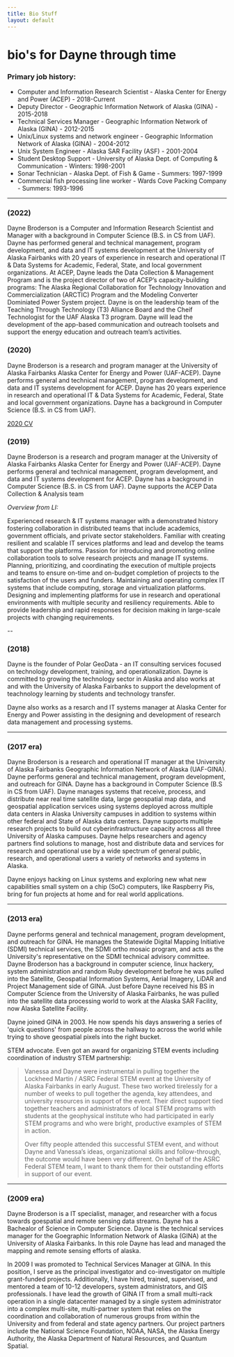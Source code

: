 ```yaml
---
title: Bio Stuff
layout: default
---
```


# bio's for Dayne through time

### Primary job history:

* Computer and Information Research Scientist - Alaska Center for Energy and Power (ACEP) - 2018-Current
* Deputy Director - Geographic Information Network of Alaska (GINA) - 2015-2018
* Technical Services Manager - Geographic Information Network of Alaska (GINA) - 2012-2015
* Unix/Linux systems and network engineer - Geographic Information Network of Alaska (GINA) - 2004-2012     
* Unix System Engineer - Alaska SAR Facility (ASF) - 2001-2004
* Student Desktop Support - University of Alaska Dept. of Computing &
  Communication - Winters: 1998-2001
* Sonar Technician - Alaska Dept. of Fish & Game - Summers: 1997-1999
* Commercial fish processing line worker - Wards Cove Packing Company - Summers: 1993-1996

--- 

### (2022)

Dayne Broderson is a Computer and Information Research Scientist and Manager with a background in Computer Science (B.S. in CS from UAF). Dayne has performed general and technical management, program development, and data and IT systems development at the University of Alaska Fairbanks with 20 years of experience in research and operational IT & Data Systems for Academic, Federal, State, and local government organizations. At ACEP, Dayne leads the Data Collection & Management Program and is the project director of two of ACEP’s capacity-building programs: The Alaska Regional Collaboration for Technology Innovation and Commercialization (ARCTIC)  Program and the Modeling Converter Dominiated Power System project. Dayne is on the leadership team of the Teaching Through Technology (T3) Alliance Board and the Cheif Technologist for the UAF Alaska T3 program. Dayne will lead the development of the app-based communication and outreach toolsets and support the energy education and outreach team’s activities. 

### (2020)

Dayne Broderson is a research and program manager at the University of Alaska Fairbanks Alaska Center for Energy and Power (UAF-ACEP). Dayne performs general and technical management, program development, and data and IT systems development for ACEP. Dayne has 20 years experience in research and operational IT & Data Systems for Academic, Federal, State and local government organizations. Dayne has a background in Computer Science (B.S. in CS from UAF). 

[2020 CV](./CV-Dayne_Broderson-2020_DOD_1_pager.pdf)

### (2019)

Dayne Broderson is a research and program manager at the University of Alaska
Fairbanks Alaska Center for Energy and Power (UAF-ACEP). Dayne performs general
and technical management, program development, and data and IT systems
development for ACEP.  Dayne has a background in Computer Science (B.S. in CS
from UAF). Dayne supports the ACEP Data Collection & Analysis team 

_Overview from LI:_

Experienced research & IT systems manager with a demonstrated history fostering collaboration in distributed teams that include academics, government officials, and private sector stakeholders. Familiar with creating resilient and scalable IT services platforms and lead and develop the teams that support the platforms. Passion for introducing and promoting online collaboration tools to solve research projects and manage IT systems. Planning, prioritizing, and coordinating the execution of multiple projects and teams to ensure on-time and on-budget completion of projects to the satisfaction of the users and funders. Maintaining and operating complex IT systems that include computing, storage and virtualization platforms. Designing and implementing platforms for use in research and operational environments with multiple security and resiliency requirements. Able to provide leadership and rapid responses for decision making in large-scale projects with changing requirements. 

--

### (2018)

Dayne is the founder of Polar GeoData - an IT consulting services focused on technology development, training, and operationalization.  Dayne is committed to growing the technology sector in Alaska and also works at and with the University of Alaska Fairbanks to support the development of teachnology learning by students and technology transfer.  

Dayne also works as a resarch and IT systems manager at Alaska Center for Energy and Power assisting in the designing and development of research data management and processing systems.

---

### (2017 era)

Dayne Broderson is a research and operational IT manager at the University of Alaska Fairbanks Geographic Information Network of Alaska (UAF-GINA).  Dayne performs general and technical management, program development, and outreach for GINA. Dayne has a background in Computer Science (B.S in CS from UAF). Dayne manages systems that receive, process, and distribute near real time satellite data, large geospatial map data, and geospatial application services using systems deployed across multiple data centers in Alaska University campuses in addition to systems within other federal and State of Alaska data centers. Dayne supports multiple research projects to build out cyberinfrastructure capacity across all three University of Alaska campuses. Dayne helps researchers and agency partners find solutions to manage, host and distribute data and services for research and operational use by a wide spectrum of general public, research, and operational users a variety of networks and systems in Alaska.

Dayne enjoys hacking on Linux systems and exploring new what new capabilities small system on a chip (SoC) computers, like Raspberry Pis, bring for fun projects at home and for real world applications.

--- 
### (2013 era)

Dayne performs general and technical management, program development, and outreach for GINA.  He manages the Statewide Digital Mapping Initiative (SDMI) technical services, the SDMI ortho mosaic program, and acts as the University's representative on the SDMI technical advisory committee.  Dayne Broderson has a background in computer science, linux hackery, system administration and random Ruby development before he was pulled into the Satellite, Geospatial Information Systems, Aerial Imagery, LiDAR and Project Management side of GINA. Just before Dayne received his BS in Computer Science from the University of Alaska Fairbanks, he was pulled into the satellite data processing world to work at the Alaska SAR Facility, now Alaska Satellite Facility. 

Dayne joined GINA in 2003. He now spends his days answering a series of 'quick questions' from people across the hallway to across the world while trying to shove geospatial pixels into the right bucket.

STEM advocate. Even got an award for organizing STEM events including
coordination of industry STEM partnership:

> Vanessa and Dayne were instrumental in pulling together the Lockheed Martin / ASRC Federal STEM event at the University of Alaska Fairbanks in early August.  These two worked tirelessly for a number of weeks to pull together the agenda, key attendees, and university resources in support of the event.  Their direct support tied together teachers and administrators of local STEM programs with students at the geophysical institute who had participated in early STEM programs and who were bright, productive examples of STEM in action.
>
> Over fifty people attended this successful STEM event, and without Dayne and Vanessa’s ideas, organizational skills and follow-through, the outcome would have been very different.  On behalf of the ASRC Federal STEM team, I want to thank them for their outstanding efforts in support of our event.

---
### (2009 era)

Dayne Broderson is a IT specialist, manager, and researcher with a focus towards goespatial and remote sensing data streams. Dayne has a Bachealor of Science in Computer Science.  Dayne is the technical services manager for the Goegraphic Information Network of Alaska (GINA) at the University of Alaska Fairbanks.  In this role Dayne has lead and managed the mapping and remote sensing efforts of alaska.

In 2009 I was promoted to Technical Services Manager at GINA.  In this position, I serve as the principal investigator and co-investigator on multiple grant-funded projects.   Additionally, I have hired, trained, supervised, and mentored a team of 10-12 developers, system administrators, and GIS professionals.  I have lead the growth of GINA IT from a small multi-rack operation in a single datacenter managed by a single system administrator into a complex multi-site, multi-partner system that relies on the coordination and collaboration of numerous groups from within the University and from federal and state agency partners.  Our project partners include the National Science Foundation, NOAA, NASA, the Alaska Energy Authority, the Alaska Department of Natural Resources, and Quantum Spatial.
